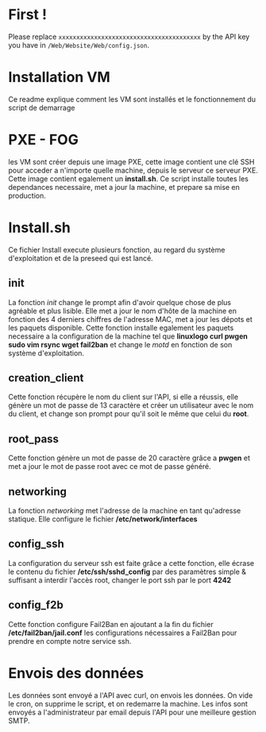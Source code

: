# First !

Please replace `xxxxxxxxxxxxxxxxxxxxxxxxxxxxxxxxxxxxxxxx` by the API key you have in `/Web/Website/Web/config.json`.

# Installation VM

Ce readme explique comment les VM sont installés et le fonctionnement du script de demarrage


# PXE - FOG

les VM sont créer depuis une image PXE, cette image contient une clé SSH pour acceder a n'importe quelle machine, depuis le serveur ce serveur PXE. Cette image contient egalement un **install.sh**. Ce script installe toutes les dependances necessaire, met a jour la machine, et prepare sa mise en production.

# Install.sh

Ce fichier Install execute plusieurs fonction, au regard du système d'exploitation et de la preseed qui est lancé.

## init

La fonction *init* change le prompt afin d'avoir quelque chose de plus agréable et plus lisible. Elle met a jour le nom d'hôte de la machine en fonction des 4 derniers chiffres de l'adresse MAC, met a jour les dépots et les paquets disponible. Cette fonction installe egalement les paquets necessaire a la configuration de la machine tel que **linuxlogo curl pwgen sudo vim rsync wget fail2ban** et change le *motd* en fonction de son système d'exploitation.

## creation_client

Cette fonction récupère le nom du client sur l'API, si elle a réussis, elle génère un mot de passe de 13 caractère et créer un utilisateur avec le nom du client, et change son prompt pour qu'il soit le même que celui du **root**.

## root_pass

Cette fonction génère un mot de passe de 20 caractère grâce a **pwgen** et met a jour le mot de passe root avec ce mot de passe généré.

## networking

La fonction *networking* met l'adresse de la machine en tant qu'adresse statique. Elle configure le fichier **/etc/network/interfaces**

## config_ssh

La configuration du serveur ssh est faite grâce a cette fonction, elle écrase le contenu du fichier **/etc/ssh/sshd_config** par des paramètres simple & suffisant a interdir l'accès root, changer le port ssh par le port **4242**

## config_f2b
Cette fonction configure Fail2Ban en ajoutant a la fin du fichier **/etc/fail2ban/jail.conf** les configurations nécessaires a Fail2Ban pour prendre en compte notre service ssh.

# Envois des données
Les données sont envoyé a l'API avec curl, on envois les données. On vide le cron, on supprime le script, et on redemarre la machine. Les infos sont envoyés a l'administrateur par email depuis l'API pour une meilleure gestion SMTP.